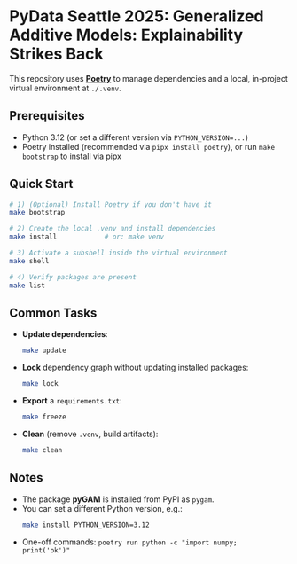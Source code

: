 # PyData Seattle 2025: Generalized Additive Models: Explainability Strikes Back

This repository uses **[Poetry](https://python-poetry.org/)** to manage dependencies and a local, in-project virtual environment at `./.venv`.

## Prerequisites
- Python 3.12 (or set a different version via `PYTHON_VERSION=...`)
- Poetry installed (recommended via `pipx install poetry`), or run `make bootstrap` to install via pipx

## Quick Start

```bash
# 1) (Optional) Install Poetry if you don't have it
make bootstrap

# 2) Create the local .venv and install dependencies
make install            # or: make venv

# 3) Activate a subshell inside the virtual environment
make shell

# 4) Verify packages are present
make list
```

## Common Tasks

- **Update dependencies**:
  ```bash
  make update
  ```

- **Lock** dependency graph without updating installed packages:
  ```bash
  make lock
  ```

- **Export** a `requirements.txt`:
  ```bash
  make freeze
  ```

- **Clean** (remove `.venv`, build artifacts):
  ```bash
  make clean
  ```

## Notes

- The package **pyGAM** is installed from PyPI as `pygam`.
- You can set a different Python version, e.g.:
  ```bash
  make install PYTHON_VERSION=3.12
  ```
- One-off commands: `poetry run python -c "import numpy; print('ok')"`
